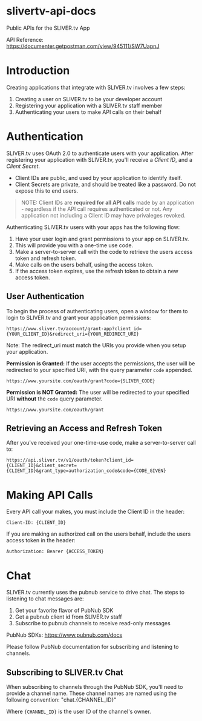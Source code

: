 # slivertv-api-docs
Public APIs for the SLIVER.tv App


API Reference:
https://documenter.getpostman.com/view/945111/SW7UapnJ


# Introduction
Creating applications that integrate with SLIVER.tv involves a few steps:
1. Creating a user on SLIVER.tv to be your developer account
2. Registering your application with a SLIVER.tv staff member
3. Authenticating your users to make API calls on their behalf


# Authentication
SLIVER.tv uses OAuth 2.0 to authenticate users with your application. After registering your application with SLIVER.tv, you'll receive a _Client ID_, and a _Client Secret_.

* Client IDs are public, and used by your application to identify itself. 
* Client Secrets are private, and should be treated like a password. Do not expose this to end users.

> NOTE: Client IDs are **required for all API calls** made by an application - regardless if the API call requires authenticated or not. Any application not including a Client ID may have privaleges revoked.

Authenticating SLIVER.tv users with your apps has the following flow:
1. Have your user login and grant permissions to your app on SLIVER.tv.
2. This will provide you with a one-time use code.
3. Make a server-to-server call with the code to retrieve the users access token and refresh token.
4. Make calls on the users behalf, using the access token.
5. If the access token expires, use the refresh token to obtain a new access token.


## User Authentication
To begin the process of authenticating users, open a window for them to login to SLIVER.tv and grant your application permissions:

    https://www.sliver.tv/account/grant-app?client_id={YOUR_CLIENT_ID}&redirect_uri={YOUR_REDIRECT_URI}

Note: The redirect_uri must match the URIs you provide when you setup your application.

**Permission is Granted:**
If the user accepts the permissions, the user will be redirected to your specified URI, with the query parameter `code` appended.

    https://www.yoursite.com/oauth/grant?code={SLIVER_CODE}

**Permission is NOT Granted:**
The user will be redirected to your specified URI **without** the `code` query parameter.

    https://www.yoursite.com/oauth/grant

## Retrieving an Access and Refresh Token
After you've received your one-time-use code, make a server-to-server call to:

    https://api.sliver.tv/v1/oauth/token?client_id={CLIENT_ID}&client_secret={CLIENT_ID}&grant_type=authorization_code&code={CODE_GIVEN}


# Making API Calls
Every API call your makes, you must include the Client ID in the header:

    Client-ID: {CLIENT_ID}

If you are making an authorized call on the users behalf, include the users access token in the header:

    Authorization: Bearer {ACCESS_TOKEN}


# Chat
SLIVER.tv currently uses the pubnub service to drive chat. The steps to listening to chat messages are:

1. Get your favorite flavor of PubNub SDK
2. Get a pubnub client id from SLIVER.tv staff
3. Subscribe to pubnub channels to receive read-only messages

PubNub SDKs: https://www.pubnub.com/docs

Please follow PubNub documentation for subscribing and listening to channels.

## Subscribing to SLIVER.tv Chat

 When subscribing to channels through the PubNub SDK, you'll need to provide a channel name. These channel names are named using the following convention:
    "chat.{CHANNEL_ID}"

Where `{CHANNEL_ID}` is the user ID of the channel's owner.